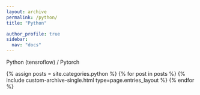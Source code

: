 ```yaml
---
layout: archive
permalink: /python/
title: "Python"

author_profile: true
sidebar:
  nav: "docs"
---
```


Python (tensroflow) / Pytorch

{% assign posts = site.categories.python %}
{% for post in posts %} {% include custom-archive-single.html type=page.entries_layout %} {% endfor %}
